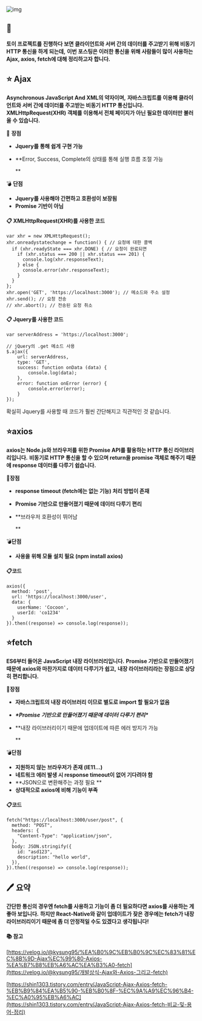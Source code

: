 ![img](https://blog.kakaocdn.net/dn/bXUpI9/btrlwXbzzDJ/lD0l2544lKc6Ke2WtrgAyk/img.png)



## 🚀

**토이 프로젝트를 진행하다 보면 클라이언트와 서버 간의 데이터를 주고받기 위해 비동기 HTTP 통신을 하게 되는데,**
**이번 포스팅은 이러한 통신을 위해 사람들이 많이 사용하는 Ajax, axios, fetch에 대해 정리하고자 합니다.**

##  

## ⭐️ **Ajax**

**Asynchronous JavaScript And XML의 약자이며,**
**자바스크립트를 이용해 클라이언트와 서버 간에 데이터를 주고받는 비동기 HTTP 통신입니다.
XMLHttpRequest(XHR) 객체를 이용해서 전체 페이지가 아닌 필요한 데이터만 불러올 수 있습니다.**

💎 **장점**

- **Jquery를 통해 쉽게 구현 가능**

- **Error, Success, Complete의 상태를 통해 실행 흐름 조절 가능

  **

💣 **단점**

- **Jquery를 사용해야 간편하고 호환성이 보장됨**
- **Promise 기반이 아님**

 

#### 📋 **XMLHttpRequest(XHR)를 사용한 코드**

```
var xhr = new XMLHttpRequest();
xhr.onreadystatechange = function() { // 요청에 대한 콜백
  if (xhr.readyState === xhr.DONE) { // 요청이 완료되면
    if (xhr.status === 200 || xhr.status === 201) {
      console.log(xhr.responseText);
    } else {
      console.error(xhr.responseText);
    }
  }
};
xhr.open('GET', 'https://localhost:3000'); // 메소드와 주소 설정
xhr.send(); // 요청 전송 
// xhr.abort(); // 전송된 요청 취소
```

#### 📋 **Jquery를 사용한 코드**

```
var serverAddress = 'https://localhost:3000';

// jQuery의 .get 메소드 사용
$.ajax({
    url: serverAddress,
    type: 'GET',
    success: function onData (data) {
        console.log(data);
    },
    error: function onError (error) {
        console.error(error);
    }
});
```

 

확실히 Jquery를 사용할 때 코드가 훨씬 간단해지고 직관적인 것 같습니다.

 

 

## ⭐️**axios**

**axios는 Node.js와 브라우저를 위한 Promise API를 활용하는 HTTP 통신 라이브러리입니다.**
**비동기로 HTTP 통신을 할 수 있으며 return을 promise 객체로 해주기 때문에 response 데이터를 다루기 쉽습니다.**

💎**장점**

- **response timeout (fetch에는 없는 기능) 처리 방법이 존재**

- **Promise 기반으로 만들어졌기 때문에 데이터 다루기 편리**

- **브라우저 호환성이 뛰어남

  **

💣**단점**

- **사용을 위해 모듈 설치 필요 (npm install axios)**

 

#### 📋**코드**

```
axios({
  method: 'post',
  url: 'https://localhost:3000/user',
  data: {
    userName: 'Cocoon',
    userId: 'co1234'
  }
}).then((response) => console.log(response));
```

 

 

## ⭐️**fetch**

**ES6부터 들어온 JavaScript 내장 라이브러리입니다.**
**Promise 기반으로 만들어졌기 때문에 axios와 마찬가지로 데이터 다루기가 쉽고,**
**내장 라이브러리라는 장점으로 상당히 편리합니다.**

💎**장점**

- **자바스크립트의 내장 라이브러리 이므로 별도로 import 할 필요가 없음**

- ***\*Promise 기반으로 만들어졌기 때문에 데이터 다루기 편리\****

- **내장 라이브러리이기 때문에 업데이트에 따른 에러 방지가 가능

  **

💣**단점**

- **지원하지 않는 브라우저가 존재 (IE11...)**
- **네트워크 에러 발생 시 response timeout이 없어 기다려야 함**
- **JSON으로 변환해주는 과정 필요
  **
- **상대적으로 axios에 비해 기능이 부족**

 

#### 📋**코드**

```
fetch("https://localhost:3000/user/post", {
  method: "POST",
  headers: {
    "Content-Type": "application/json",
  },
  body: JSON.stringify({
    id: "asd123",
    description: "hello world",
  }),
}).then((response) => console.log(response));
```

 

 

## **🖊️** **요약**

**간단한 통신의 경우엔 fetch를 사용하고 기능이 좀 더 필요하다면 axios를 사용하는 게 좋아 보입니다.**
**하지만 React-Native와 같이 업데이트가 잦은 경우에는 fetch가 내장 라이브러리이기 때문에 좀 더 안정적일 수도 있겠다고 생각됩니다!**

 

 

#### 📚 **참고**

[https://velog.io/@kysung95/%EA%B0%9C%EB%B0%9C%EC%83%81%EC%8B%9D-Ajax%EC%99%80-Axios-%EA%B7%B8%EB%A6%AC%EA%B3%A0-fetch](https://velog.io/@kysung95/개발상식-Ajax와-Axios-그리고-fetch)

[https://shin1303.tistory.com/entry/JavaScript-Ajax-Axios-fetch-%EB%B9%84%EA%B5%90-%EB%B0%8F-%EC%9A%A9%EC%96%B4-%EC%A0%95%EB%A6%AC](https://shin1303.tistory.com/entry/JavaScript-Ajax-Axios-fetch-비교-및-용어-정리)

 